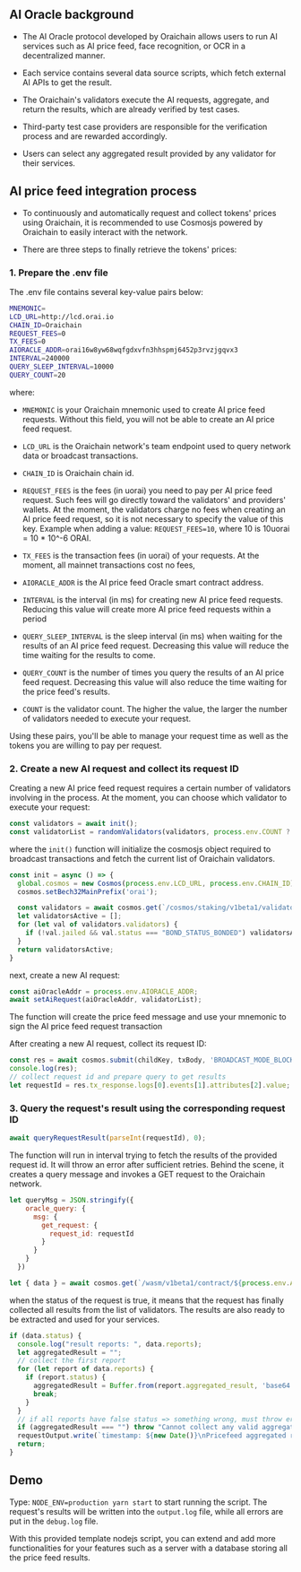 ## AI Oracle background

* The AI Oracle protocol developed by Oraichain allows users to run AI services such as AI price feed, face recognition, or OCR in a decentralized manner.

* Each service contains several data source scripts, which fetch external AI APIs to get the result.

* The Oraichain's validators execute the AI requests, aggregate, and return the results, which are already verified by test cases.

* Third-party test case providers are responsible for the verification process and are rewarded accordingly.

* Users can select any aggregated result provided by any validator for their services.

## AI price feed integration process

* To continuously and automatically request and collect tokens' prices using Oraichain, it is recommended to use Cosmosjs powered by Oraichain to easily interact with the network.

* There are three steps to finally retrieve the tokens' prices:

### 1. Prepare the .env file

The .env file contains several key-value pairs below:

```bash
MNEMONIC=
LCD_URL=http://lcd.orai.io
CHAIN_ID=Oraichain
REQUEST_FEES=0
TX_FEES=0
AIORACLE_ADDR=orai16w8yw68wqfgdxvfn3hhspmj6452p3rvzjgqvx3
INTERVAL=240000
QUERY_SLEEP_INTERVAL=10000
QUERY_COUNT=20
```

where:

* ```MNEMONIC``` is your Oraichain mnemonic used to create AI price feed requests. Without this field, you will not be able to create an AI price feed request.

* ```LCD_URL``` is the Oraichain network's team endpoint used to query network data or broadcast transactions.

* ```CHAIN_ID``` is Oraichain chain id.

* ```REQUEST_FEES``` is the fees (in uorai) you need to pay per AI price feed request. Such fees will go directly toward the validators' and providers' wallets. At the moment, the validators charge no fees when creating an AI price feed request, so it is not necessary to specify the value of this key. Example when adding a value: ```REQUEST_FEES=10```, where 10 is 10uorai = 10 * 10^-6 ORAI.

* ```TX_FEES``` is the transaction fees (in uorai) of your requests. At the moment, all mainnet transactions cost no fees, 

* ```AIORACLE_ADDR``` is the AI price feed Oracle smart contract address.

* ```INTERVAL``` is the interval (in ms) for creating new AI price feed requests. Reducing this value will create more AI price feed requests within a period

* ```QUERY_SLEEP_INTERVAL``` is the sleep interval (in ms) when waiting for the results of an AI price feed request. Decreasing this value will reduce the time waiting for the results to come.

* ```QUERY_COUNT``` is the number of times you query the results of an AI price feed request. Decreasing this value will also reduce the time waiting for the price feed's results.

* ```COUNT``` is the validator count. The higher the value, the larger the number of validators needed to execute your request.

Using these pairs, you'll be able to manage your request time as well as the tokens you are willing to pay per request. 

### 2. Create a new AI request and collect its request ID

Creating a new AI price feed request requires a certain number of validators involving in the process. At the moment, you can choose which validator to execute your request:

```js
const validators = await init();
const validatorList = randomValidators(validators, process.env.COUNT ? parseInt(process.env.COUNT) : 2);
```

where the ```init()``` function will initialize the cosmosjs object required to broadcast transactions and fetch the current list of Oraichain validators.

```js
const init = async () => {
  global.cosmos = new Cosmos(process.env.LCD_URL, process.env.CHAIN_ID);
  cosmos.setBech32MainPrefix('orai');

  const validators = await cosmos.get(`/cosmos/staking/v1beta1/validators`);
  let validatorsActive = [];
  for (let val of validators.validators) {
    if (!val.jailed && val.status === "BOND_STATUS_BONDED") validatorsActive.push(cosmos.getAddressStr(val.operator_address))
  }
  return validatorsActive;
}
```

next, create a new AI request:

```js
const aiOracleAddr = process.env.AIORACLE_ADDR;
await setAiRequest(aiOracleAddr, validatorList);
```

The function will create the price feed message and use your mnemonic to sign the AI price feed request transaction

After creating a new AI request, collect its request ID:

```js
const res = await cosmos.submit(childKey, txBody, 'BROADCAST_MODE_BLOCK', isNaN(process.env.TX_FEES) ? 0 : parseInt(process.env.TX_FEES), 5000000);
console.log(res);
// collect request id and prepare query to get results
let requestId = res.tx_response.logs[0].events[1].attributes[2].value;
```

### 3. Query the request's result using the corresponding request ID

```js
await queryRequestResult(parseInt(requestId), 0);
```

The function will run in interval trying to fetch the results of the provided request id. It will throw an error after sufficient retries. Behind the scene, it creates a query message and invokes a GET request to the Oraichain network.

```js
let queryMsg = JSON.stringify({
    oracle_query: {
      msg: {
        get_request: {
          request_id: requestId
        }
      }
    }
  })

let { data } = await cosmos.get(`/wasm/v1beta1/contract/${process.env.AIORACLE_ADDR}/smart/${Buffer.from(queryMsg).toString('base64')}`);
```

when the status of the request is true, it means that the request has finally collected all results from the list of validators. The results are also ready to be extracted and used for your services.

```js
if (data.status) {
  console.log("result reports: ", data.reports);
  let aggregatedResult = "";
  // collect the first report
  for (let report of data.reports) {
    if (report.status) {
      aggregatedResult = Buffer.from(report.aggregated_result, 'base64').toString('ascii');
      break;
    }
  }
  // if all reports have false status => something wrong, must throw error
  if (aggregatedResult === "") throw "Cannot collect any valid aggregated result from the validators";
  requestOutput.write(`timestamp: ${new Date()}\nPricefeed aggregated result of request id ${requestId}: ${util.format(aggregatedResult)}\n\n`);
  return;
}
```

## Demo

Type: ```NODE_ENV=production yarn start``` to start running the script. The request's results will be written into the ```output.log``` file, while all errors are put in the ```debug.log``` file.

With this provided template nodejs script, you can extend and add more functionalities for your features such as a server with a database storing all the price feed results.